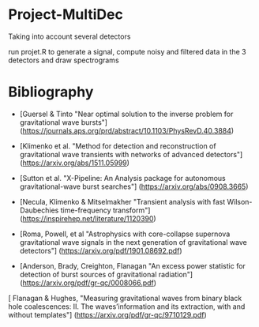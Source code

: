 # Project-MultiDec
Taking into account several detectors 

run projet.R to generate a signal, compute noisy and filtered data in the 3 detectors and draw spectrograms

# Bibliography

* [Guersel & Tinto "Near optimal solution to the inverse problem for gravitational wave bursts"] (https://journals.aps.org/prd/abstract/10.1103/PhysRevD.40.3884)

* [Klimenko et al. "Method for detection and reconstruction of gravitational wave transients with networks of advanced detectors"] (https://arxiv.org/abs/1511.05999)

* [Sutton et al. "X-Pipeline: An Analysis package for autonomous gravitational-wave burst searches"] (https://arxiv.org/abs/0908.3665)

* [Necula, Klimenko & Mitselmakher "Transient analysis with fast Wilson-Daubechies time-frequency transform"] (https://inspirehep.net/literature/1120390)

* [Roma, Powell, et al "Astrophysics with core-collapse supernova gravitational wave signals in the next generation of gravitational wave detectors"] (https://arxiv.org/pdf/1901.08692.pdf) 

* [Anderson, Brady, Creighton, Flanagan "An excess power statistic for detection of burst sources of gravitational radiation"] (https://arxiv.org/pdf/gr-qc/0008066.pdf)

[ Flanagan & Hughes, "Measuring gravitational waves from binary black hole coalescences:  II. The waves’information and its extraction, with and without templates"] (https://arxiv.org/pdf/gr-qc/9710129.pdf)
